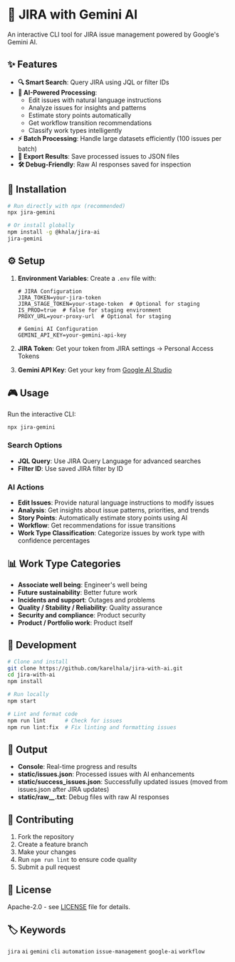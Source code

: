 # 🎯 JIRA with Gemini AI

An interactive CLI tool for JIRA issue management powered by Google's Gemini AI.

## ✨ Features

- **🔍 Smart Search**: Query JIRA using JQL or filter IDs
- **🤖 AI-Powered Processing**: 
  - Edit issues with natural language instructions
  - Analyze issues for insights and patterns
  - Estimate story points automatically
  - Get workflow transition recommendations
  - Classify work types intelligently
- **⚡ Batch Processing**: Handle large datasets efficiently (100 issues per batch)
- **💾 Export Results**: Save processed issues to JSON files
- **🛠️ Debug-Friendly**: Raw AI responses saved for inspection

## 🚀 Installation

```bash
# Run directly with npx (recommended)
npx jira-gemini

# Or install globally
npm install -g @khala/jira-ai
jira-gemini
```

## ⚙️ Setup

1. **Environment Variables**: Create a `.env` file with:
   ```env
   # JIRA Configuration
   JIRA_TOKEN=your-jira-token
   JIRA_STAGE_TOKEN=your-stage-token  # Optional for staging
   IS_PROD=true  # false for staging environment
   PROXY_URL=your-proxy-url  # Optional for staging

   # Gemini AI Configuration
   GEMINI_API_KEY=your-gemini-api-key
   ```

2. **JIRA Token**: Get your token from JIRA settings → Personal Access Tokens
3. **Gemini API Key**: Get your key from [Google AI Studio](https://makersuite.google.com/app/apikey)

## 🎮 Usage

Run the interactive CLI:
```bash
npx jira-gemini
```

### Search Options
- **JQL Query**: Use JIRA Query Language for advanced searches
- **Filter ID**: Use saved JIRA filter by ID

### AI Actions
- **Edit Issues**: Provide natural language instructions to modify issues
- **Analysis**: Get insights about issue patterns, priorities, and trends
- **Story Points**: Automatically estimate story points using AI
- **Workflow**: Get recommendations for issue transitions
- **Work Type Classification**: Categorize issues by work type with confidence percentages

## 📊 Work Type Categories

- **Associate well being**: Engineer's well being
- **Future sustainability**: Better future work
- **Incidents and support**: Outages and problems
- **Quality / Stability / Reliability**: Quality assurance
- **Security and compliance**: Product security
- **Product / Portfolio work**: Product itself

## 🔧 Development

```bash
# Clone and install
git clone https://github.com/karelhala/jira-with-ai.git
cd jira-with-ai
npm install

# Run locally
npm start

# Lint and format code
npm run lint      # Check for issues
npm run lint:fix  # Fix linting and formatting issues
```

## 📝 Output

- **Console**: Real-time progress and results
- **static/issues.json**: Processed issues with AI enhancements
- **static/success_issues.json**: Successfully updated issues (moved from issues.json after JIRA updates)
- **static/raw_*_*.txt**: Debug files with raw AI responses

## 🤝 Contributing

1. Fork the repository
2. Create a feature branch
3. Make your changes
4. Run `npm run lint` to ensure code quality
5. Submit a pull request

## 📄 License

Apache-2.0 - see [LICENSE](LICENSE) file for details.

## 🏷️ Keywords

`jira` `ai` `gemini` `cli` `automation` `issue-management` `google-ai` `workflow`
